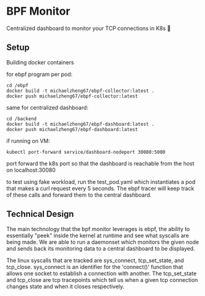# BPF Monitor

Centralized dashboard to monitor your TCP connections in K8s 🐙

## Setup

Building docker containers

for ebpf program per pod:

```
cd /ebpf
docker build -t michaelzheng67/ebpf-collector:latest .
docker push michaelzheng67/ebpf-collector:latest
```

same for centralized dashboard:

```
cd /backend
docker build -t michaelzheng67/ebpf-dashboard:latest .
docker push michaelzheng67/ebpf-dashboard:latest
```

if running on VM:

```
kubectl port-forward service/dashboard-nodeport 30080:5000
```

port forward the k8s port so that the dashboard is reachable from the host on localhost:30080

to test using fake workload, run the test_pod.yaml which instantiates a pod that makes a curl
request every 5 seconds. The ebpf tracer will keep track of these calls and forward them to the
central dashboard.

## Technical Design

The main technology that the bpf monitor leverages is ebpf, the ability to essentially "peek"
inside the kernel at runtime and see what syscalls are being made. We are able to run
a daemonset which monitors the given node and sends back its monitoring data to a central
dashboard to be displayed.

The linux syscalls that are tracked are sys_connect, tcp_set_state, and tcp_close. sys_connect
is an identifier for the 'connect()' function that allows one socket to establish a connection
with another. The tcp_set_state and tcp_close are tcp tracepoints which tell us when a given
tcp connection changes state and when it closes respectively.
